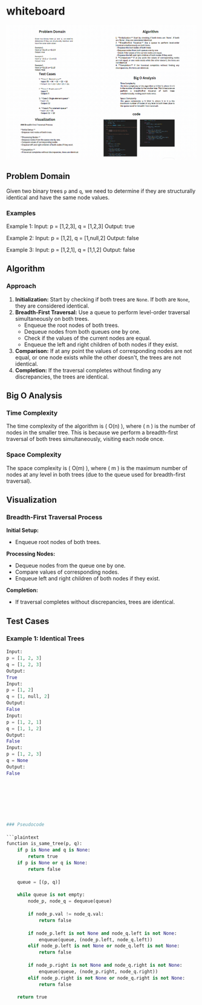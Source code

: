 # whiteboard
![](./challenge02-tree.png)

## Problem Domain

Given two binary trees `p` and `q`, we need to determine if they are structurally identical and have the same node values.

### Examples

Example 1:
Input: p = [1,2,3], q = [1,2,3]
Output: true

Example 2:
Input: p = [1,2], q = [1,null,2]
Output: false

Example 3:
Input: p = [1,2,1], q = [1,1,2]
Output: false

## Algorithm

### Approach

1. **Initialization:** Start by checking if both trees are `None`. If both are `None`, they are considered identical.
2. **Breadth-First Traversal:** Use a queue to perform level-order traversal simultaneously on both trees.
   - Enqueue the root nodes of both trees.
   - Dequeue nodes from both queues one by one.
   - Check if the values of the current nodes are equal.
   - Enqueue the left and right children of both nodes if they exist.
3. **Comparison:** If at any point the values of corresponding nodes are not equal, or one node exists while the other doesn't, the trees are not identical.
4. **Completion:** If the traversal completes without finding any discrepancies, the trees are identical.


## Big O Analysis

### Time Complexity
The time complexity of the algorithm is \( O(n) \), where \( n \) is the number of nodes in the smaller tree. This is because we perform a breadth-first traversal of both trees simultaneously, visiting each node once.

### Space Complexity
The space complexity is \( O(m) \), where \( m \) is the maximum number of nodes at any level in both trees (due to the queue used for breadth-first traversal).

## Visualization

### Breadth-First Traversal Process

**Initial Setup:**
- Enqueue root nodes of both trees.

**Processing Nodes:**
- Dequeue nodes from the queue one by one.
- Compare values of corresponding nodes.
- Enqueue left and right children of both nodes if they exist.

**Completion:**
- If traversal completes without discrepancies, trees are identical.



## Test Cases

### Example 1: Identical Trees
```python
Input:
p = [1, 2, 3]
q = [1, 2, 3]
Output:
True
Input:
p = [1, 2]
q = [1, null, 2]
Output:
False
Input:
p = [1, 2, 1]
q = [1, 1, 2]
Output:
False
Input:
p = [1, 2, 3]
q = None
Output:
False







### Pseudocode

```plaintext
function is_same_tree(p, q):
    if p is None and q is None:
        return true
    if p is None or q is None:
        return false
    
    queue = [(p, q)]
    
    while queue is not empty:
        node_p, node_q = dequeue(queue)
        
        if node_p.val != node_q.val:
            return false
        
        if node_p.left is not None and node_q.left is not None:
            enqueue(queue, (node_p.left, node_q.left))
        elif node_p.left is not None or node_q.left is not None:
            return false
        
        if node_p.right is not None and node_q.right is not None:
            enqueue(queue, (node_p.right, node_q.right))
        elif node_p.right is not None or node_q.right is not None:
            return false
    
    return true
